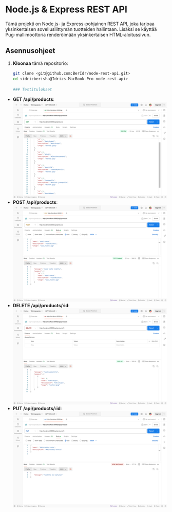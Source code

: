 # Node.js & Express REST API

Tämä projekti on Node.js- ja Express-pohjainen REST API, joka tarjoaa yksinkertaisen sovellusliittymän tuotteiden hallintaan. Lisäksi se käyttää Pug-mallimoottoria renderöimään yksinkertaisen HTML-aloitussivun.

## Asennusohjeet

1. **Kloonaa** tämä repositorio:

   ```bash
   git clone <git@github.com:BerIdr/node-rest-api.git>
   cd <idrizberisha@Idrizs-MacBook-Pro node-rest-api>

   ### Testitulokset
   ```

- **GET /api/products**: ![GET_products](screenshots/get.request:products.png)
- **POST /api/products**: ![POST_new_product](screenshots/post.request:products.png)
- **DELETE /api/products/:id**: ![DELETE_product](screenshots/delete.request:products.png)
- **PUT /api/products/:id**: ![PUT_update_product](screenshots/put.request:products.png)
